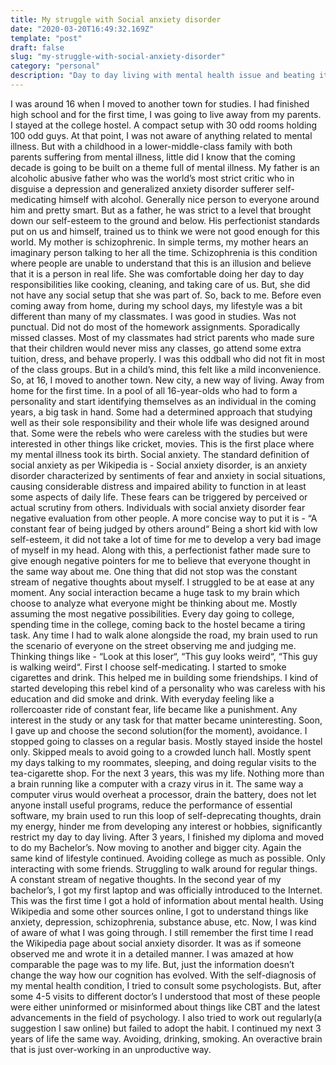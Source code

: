 ```yaml
---
title: My struggle with Social anxiety disorder
date: "2020-03-20T16:49:32.169Z"
template: "post"
draft: false
slug: "my-struggle-with-social-anxiety-disorder"
category: "personal"
description: "Day to day living with mental health issue and beating it with persistency"
---
```


I was around 16 when I moved to another town for studies. I had finished high school and for the first time, I was going to live away from my parents. I stayed at the college hostel. A compact setup with 30 odd rooms holding 100 odd guys.
At that point, I was not aware of anything related to mental illness. But with a childhood in a lower-middle-class family with both parents suffering from mental illness, little did I know that the coming decade is going to be built on a theme full of mental illness.
My father is an alcoholic abusive father who was the world’s most strict critic who in disguise a depression and generalized anxiety disorder sufferer self-medicating himself with alcohol. Generally nice person to everyone around him and pretty smart. But as a father, he was strict to a level that brought down our self-esteem to the ground and below. His perfectionist standards put on us and himself, trained us to think we were not good enough for this world.
My mother is schizophrenic. In simple terms, my mother hears an imaginary person talking to her all the time. Schizophrenia is this condition where people are unable to understand that this is an illusion and believe that it is a person in real life. She was comfortable doing her day to day responsibilities like cooking, cleaning, and taking care of us. But, she did not have any social setup that she was part of.
So, back to me. Before even coming away from home, during my school days, my lifestyle was a bit different than many of my classmates. I was good in studies. Was not punctual. Did not do most of the homework assignments. Sporadically missed classes. Most of my classmates had strict parents who made sure that their children would never miss any classes, go attend some extra tuition, dress, and behave properly. I was this oddball who did not fit in most of the class groups. But in a child’s mind, this felt like a mild inconvenience.
So, at 16, I moved to another town. New city, a new way of living. Away from home for the first time. In a pool of all 16-year-olds who had to form a personality and start identifying themselves as an individual in the coming years, a big task in hand. Some had a determined approach that studying well as their sole responsibility and their whole life was designed around that. Some were the rebels who were careless with the studies but were interested in other things like cricket, movies.
This is the first place where my mental illness took its birth. Social anxiety. The standard definition of social anxiety as per Wikipedia is -
Social anxiety disorder, is an anxiety disorder characterized by sentiments of fear and anxiety in social situations, causing considerable distress and impaired ability to function in at least some aspects of daily life. These fears can be triggered by perceived or actual scrutiny from others. Individuals with social anxiety disorder fear negative evaluation from other people.
A more concise way to put it is - “A constant fear of being judged by others around“
Being a short kid with low self-esteem, it did not take a lot of time for me to develop a very bad image of myself in my head. Along with this, a perfectionist father made sure to give enough negative pointers for me to believe that everyone thought in the same way about me.
One thing that did not stop was the constant stream of negative thoughts about myself.
I struggled to be at ease at any moment. Any social interaction became a huge task to my brain which choose to analyze what everyone might be thinking about me. Mostly assuming the most negative possibilities. Every day going to college, spending time in the college, coming back to the hostel became a tiring task. Any time I had to walk alone alongside the road, my brain used to run the scenario of everyone on the street observing me and judging me. Thinking things like - “Look at this loser“, “This guy looks weird“, “This guy is walking weird“.
First I choose self-medicating. I started to smoke cigarettes and drink. This helped me in building some friendships. I kind of started developing this rebel kind of a personality who was careless with his education and did smoke and drink.
With everyday feeling like a rollercoaster ride of constant fear, life became like a punishment. Any interest in the study or any task for that matter became uninteresting. Soon, I gave up and choose the second solution(for the moment), avoidance.
I stopped going to classes on a regular basis. Mostly stayed inside the hostel only. Skipped meals to avoid going to a crowded lunch hall. Mostly spent my days talking to my roommates, sleeping, and doing regular visits to the tea-cigarette shop.
For the next 3 years, this was my life. Nothing more than a brain running like a computer with a crazy virus in it. The same way a computer virus would overheat a processor, drain the battery, does not let anyone install useful programs, reduce the performance of essential software, my brain used to run this loop of self-deprecating thoughts, drain my energy, hinder me from developing any interest or hobbies, significantly restrict my day to day living.
After 3 years, I finished my diploma and moved to do my Bachelor’s. Now moving to another and bigger city. Again the same kind of lifestyle continued. Avoiding college as much as possible. Only interacting with some friends. Struggling to walk around for regular things. A constant stream of negative thoughts.
In the second year of my bachelor’s, I got my first laptop and was officially introduced to the Internet. This was the first time I got a hold of information about mental health. Using Wikipedia and some other sources online, I got to understand things like anxiety, depression, schizophrenia, substance abuse, etc. Now, I was kind of aware of what I was going through. I still remember the first time I read the Wikipedia page about social anxiety disorder. It was as if someone observed me and wrote it in a detailed manner. I was amazed at how comparable the page was to my life.
But, just the information doesn’t change the way how our cognition has evolved. With the self-diagnosis of my mental health condition, I tried to consult some psychologists. But, after some 4-5 visits to different doctor’s I understood that most of these people were either uninformed or misinformed about things like CBT and the latest advancements in the field of psychology. I also tried to work out regularly(a suggestion I saw online) but failed to adopt the habit.
I continued my next 3 years of life the same way. Avoiding, drinking, smoking. An overactive brain that is just over-working in an unproductive way.  
